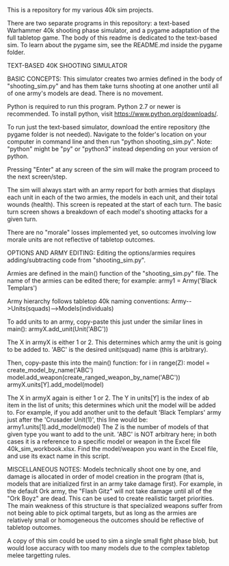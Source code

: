 This is a repository for my various 40k sim projects.

There are two separate programs in this repository: a text-based Warhammer 40k shooting phase simulator, and a pygame adaptation of the full tabletop game.
The body of this readme is dedicated to the text-based sim. To learn about the pygame sim, see the README.md inside the pygame folder.


TEXT-BASED 40K SHOOTING SIMULATOR

BASIC CONCEPTS:
This simulator creates two armies defined in the body of "shooting_sim.py" and has them take turns shooting at one another until all of one army's models are dead. There is no movement.

Python is required to run this program. Python 2.7 or newer is recommended.
To install python, visit https://www.python.org/downloads/.

To run just the text-based simulator, download the entire repository (the pygame folder is not needed).
Navigate to the folder's location on your computer in command line and then run "python shooting_sim.py".
Note: "python" might be "py" or "python3" instead depending on your version of python.

Pressing "Enter" at any screen of the sim will make the program proceed to the next screen/step.

The sim will always start with an army report for both armies that displays each unit in each of the two armies, the models in each unit, and their total wounds (health). This screen is repeated at the start of each turn.
The basic turn screen shows a breakdown of each model's shooting attacks for a given turn. 

There are no "morale" losses implemented yet, so outcomes involving low morale units are not reflective of tabletop outcomes.


OPTIONS AND ARMY EDITING:
Editing the options/armies requires adding/subtracting code from "shooting_sim.py".

Armies are defined in the main() function of the "shooting_sim.py" file. 
The name of the armies can be edited there; for example: army1 = Army('Black Templars')

Army hierarchy follows tabletop 40k naming conventions: Army-->Units(squads)-->Models(individuals)

To add units to an army, copy-paste this just under the similar lines in main(): 
	armyX.add_unit(Unit('ABC')) 

The X in armyX is either 1 or 2. This determines which army the unit is going to be added to.
'ABC' is the desired unit(squad) name (this is arbitrary).

Then, copy-paste this into the main() function:
	for i in range(Z):
		model = create_model_by_name('ABC')
		model.add_weapon(create_ranged_weapon_by_name('ABC'))
		armyX.units[Y].add_model(model)

The X in armyX again is either 1 or 2.
The Y in units[Y] is the index of ab item in the list of units; this determines which unit the model will be added to.
For example, if you add another unit to the default 'Black Templars' army just after the 'Crusader Unit(1)', this line would be: 
	army1.units[1].add_model(model)
The Z is the number of models of that given type you want to add to the unit.
'ABC' is NOT arbitrary here; in both cases it is a reference to a specific model or weapon in the Excel file 40k_sim_workbook.xlsx.
Find the model/weapon you want in the Excel file, and use its exact name in this script.


MISCELLANEOUS NOTES:
Models technically shoot one by one, and damage is allocated in order of model creation in the program (that is, models that are initialized first in an army take damage first). For example, in the default Ork army, the "Flash Gitz" will not take damage until all of the "Ork Boyz" are dead. 
This can be used to create realistic target priorities. The main weakness of this structure is that specialized weapons suffer from not being able to pick optimal targets, but as long as the armies are relatively small or homogeneous the outcomes should be reflective of tabletop outcomes. 

A copy of this sim could be used to sim a single small fight phase blob, but would lose accuracy with too many models due to the complex tabletop melee targetting rules.

